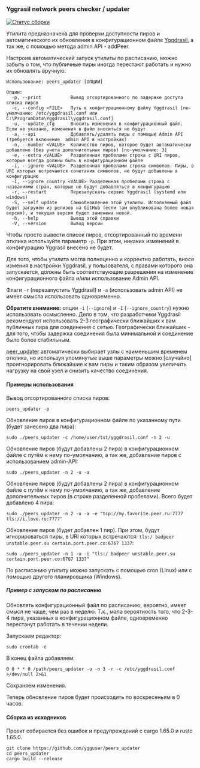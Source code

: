 ### Yggrasil network peers checker / updater

[![Статус сборки](https://github.com/ygguser/peers_updater/actions/workflows/Build+Release.yml/badge.svg)](https://github.com/ygguser/peers_updater/actions/workflows/Build+Release.yml)

Утилита предназначена для проверки доступности пиров и автоматического их обновления в конфигурационном файле [Yggdrasil](https://yggdrasil-network.github.io/), а так же, с помощью метода admin API - addPeer.

Настроив автоматический запуск утилиты по расписанию, можно забыть о том, что публичные пиры иногда перестают работать и нужно их обновлять вручную.

```
Использование: peers_updater [ОПЦИИ]

Опции:
  -p, --print           Вывод отсортированного по задержке доступа списка пиров
  -c, --config <FILE>   Путь к конфигурационному файлу Yggdrasil [по-умолчанию: /etc/yggdrasil.conf или C:\ProgramData\Yggdrasil\yggdrasil.conf]
  -u, --update_cfg      Вносить изменения в конфигурационный файл. Если не указано, изменения в файл вноситься не будут.
  -a, --api             Добавлять/удалять пиры с помощью Admin API (требуется включение  admin API в настройках)
  -n, --number <VALUE>  Количество пиров, которое будет автоматически добавлено (без учета дополнительных пиров) [по-умолчанию: 3]
  -e, --extra <VALUE>   Разделенная пробелами строка с URI пиров, которые всегда должны быть в конфигурационном файле
  -i, --ignore <VALUE>  Разделенная пробелами строка символов. Пиры, в URI которых встречаются сочетания символов, не будут добавлены в конфигурацию
  -I, --ignore_country <VALUE> Разделенная пробелами строка с названиями стран, которые не будут добавляться в конфигурацию
  -r, --restart         Перезапускать сервис Yggdrasil (systemd или windows)
  -S, --self_update     Самообновление этой утилиты. Исполняемый файл будет загружен из релизов на GitHub (если там опубликована более новая версия), и текущая версия будет заменена новой.
  -h, --help            Вывод этой справки
  -V, --version         Вывод версии
```

Чтобы просто вывести список пиров, отсортированный по времени отклика используйте параметр `-p`. При этом, никаких изменений в конфигурацию Yggrasil внесено не будет. 

Для того, чтобы утилита могла полноценно и корректно работать, внося измения в настройки Yggdrasil, у пользователя, с правами которого она запускается, должны быть соответствующие разрешения на изменение конфигурационного файла и/или использование Admin API.

Флаги `-r` (перезапустить Yggdrasil) и `-a` (использовать admin API) не имеет смысла использовать одновременно.

**Обратите внимание:** опции `-i` (`--ignore`) и `-I` (`--ignore_country`) нужно использовать осмысленно. Дело в том, что разработчики Yggdrasil рекомендуют использовать 2-3 географически ближайших к вам публичных пира для соединения с сетью. Географически ближайших - для того, чтобы задержка соединения была минимальной и соединение было более стабильным.

[peer_updater](https://github.com/ygguser/peers_updater) автоматически выбирает узлы с наименьшим временем отклика, но используя упомянутые выше параметры можно [случайно] проигнорировать ближайшие к вам пиры и таким образом увеличить нагрузку на свой узел и снизить качество соединения.

#### Примеры использования

Вывод отсортированного списка пиров:

```
peers_updater -p
```

Обновление пиров в конфигурационном файле по указанному пути (будет занесено два пира):

```
sudo ./peers_updater -c /home/user/tst/yggdrasil.conf -n 2 -u
```

Обновление пиров (будут добавлены 2 пира) в конфигурационном файле с путём к нему по-умолчанию, а так же, добавление пиров с использованием admin-API:

```
sudo ./peers_updater -n 2 -u -a
```

Обновление пиров (будут добавлены 2 пира) в конфигурационном файле с путём к нему по-умолчанию, а так же, добавление дополнительных пиров (в строке разделенной пробелами). Всего будет добавлено 4 пира:

```
sudo ./peers_updater -n 2 -u -a -e "tcp://my.favorite.peer.ru:7777 tls://i.love.ru:7777"
```

Обновление пиров (будет добавлен 1 пир). При этом, будут игнорироваться пиры, в URI которых встречаются: `tls:/ badpeer unstable.peer.su certain.port.peer.co:6767 1337`:

```
sudo ./peers_updater -n 1 -u -i "tls:/ badpeer unstable.peer.su certain.port.peer.co:6767 1337"
```

По расписанию утилиту можно запускать с помощью cron (Linux) или с помощью другого планировщика (Windows). 

##### Пример с запуском по расписанию
Обновлять конфигурационный файл по расписанию, вероятно, имеет смысл не чаще, чем раз в неделю. Т.к., мала вероятность того, что 2-3-4 пира, указанных в конфигурационном файле, одновременно перестанут работать в течении недели.

Запускаем редактор:
```
sudo crontab -e
```

В конец файла добавляем:
```
0 0 * * 0 /path/peers_updater -u -n 3 -r -c /etc/yggdrasil.conf >/dev/null 2>&1
```
Сохраняем изменения.

Теперь обновление пиров будет происходить по воскресеньям в 0 часов.

#### Сборка из исходников

Проект собирается без ошибок и предупреждений с cargo 1.65.0 и rustc 1.65.0.
```
git clone https://github.com/ygguser/peers_updater
cd peers_updater
cargo build --release
```
